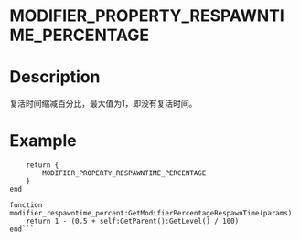 # MODIFIER_PROPERTY_RESPAWNTIME_PERCENTAGE
# Description
复活时间缩减百分比，最大值为1，即没有复活时间。
# Example
```function modifier_respawntime_percent:DeclareFunctions()
	return {
		MODIFIER_PROPERTY_RESPAWNTIME_PERCENTAGE
	}
end

function modifier_respawntime_percent:GetModifierPercentageRespawnTime(params)
	return 1 - (0.5 + self:GetParent():GetLevel() / 100)
end```